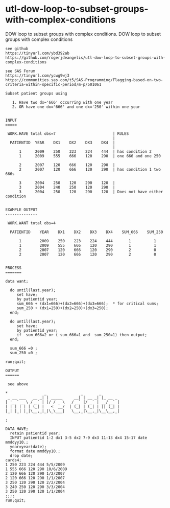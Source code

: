 # utl-dow-loop-to-subset-groups-with-complex-conditions
DOW loop to subset groups with complex conditions.
    DOW loop to subset groups with complex conditions

    see github
    https://tinyurl.com/ybd392ab
    https://github.com/rogerjdeangelis/utl-dow-loop-to-subset-groups-with-complex-conditions

    see SAS Forum
    https://tinyurl.com/ycwg9wj3
    https://communities.sas.com/t5/SAS-Programming/Flagging-based-on-two-criteria-within-specific-period/m-p/501061

    Subset patient groups using

       1. Have two dx='666' occurring with one year
       2. OR have one dx='666' and one dx='250' within one year


    INPUT
    =====

     WORK.HAVE total obs=7                         | RULES
                                                   |
      PATIENTID  YEAR    DX1    DX2    DX3    DX4  |
                                                   |
          1      2009    250    223    224    444  | has condition 2
          1      2009    555    666    120    290  | one 666 and one 250

          2      2007    120    666    120    290  |
          2      2007    120    666    120    290  | has condition 1 two 666s

          3      2004    250    120    290    120  |
          3      2004    240    250    120    290  |
          3      2004    250    120    290    120  | Does not have either condition


    EXAMPLE OUTPUT
    --------------

     WORK.WANT total obs=4

      PATIENTID    YEAR    DX1    DX2    DX3    DX4    SUM_666    SUM_250

          1        2009    250    223    224    444       1          1
          1        2009    555    666    120    290       1          1
          2        2007    120    666    120    290       2          0
          2        2007    120    666    120    290       2          0


    PROCESS
    =======

    data want;

      do until(last.year);
         set have;
         by patientid year;
         sum_666 + (dx1=666)+(dx2=666)+(dx3=666);  * for critical sums;
         sum_250 + (dx1=250)+(dx2=250)+(dx3=250);
      end;

      do until(last.year);
         set have;
         by patientid year;
         if  sum_666=2 or ( sum_666=1 and  sum_250=1) then output;
      end;

      sum_666 =0 ;
      sum_250 =0 ;

    run;quit;

    OUTPUT
    ======

     see above

    *                _               _       _
     _ __ ___   __ _| | _____     __| | __ _| |_ __ _
    | '_ ` _ \ / _` | |/ / _ \   / _` |/ _` | __/ _` |
    | | | | | | (_| |   <  __/  | (_| | (_| | || (_| |
    |_| |_| |_|\__,_|_|\_\___|   \__,_|\__,_|\__\__,_|

    ;

    DATA HAVE;
      retain patientid year;
      INPUT patientid 1-2 dx1 3-5 dx2 7-9 dx3 11-13 dx4 15-17 date mmddyy10.;
      year=year(date);
      format date mmddyy10.;
      drop date;
    cards4;
    1 250 223 224 444 5/5/2009
    1 555 666 120 290 10/6/2009
    2 120 666 120 290 1/2/2007
    2 120 666 120 290 1/1/2007
    3 250 120 290 120 2/2/2004
    3 240 250 120 290 3/3/2004
    3 250 120 290 120 1/1/2004
    ;;;;
    run;quit;


